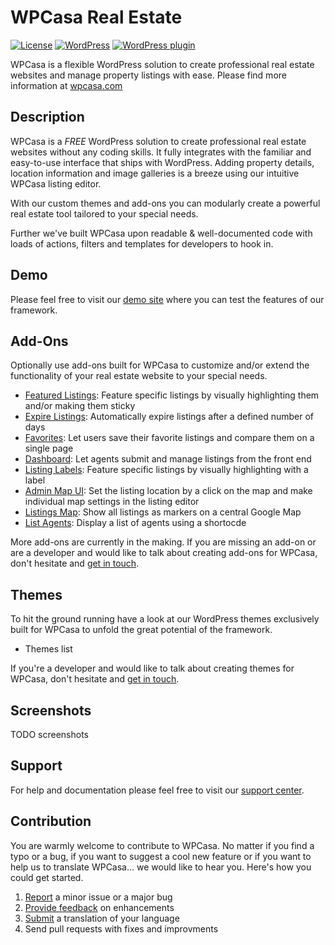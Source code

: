 # WPCasa Real Estate #
[![License](https://img.shields.io/badge/license-GPL%202.0%2B-lightgrey.svg?style=flat-square)](https://github.com/wpsight/wpcasa/blob/master/LICENSE) [![WordPress](https://img.shields.io/wordpress/v/akismet.svg?style=flat-square)](https://codex.wordpress.org/Version_4.3) [![WordPress plugin](https://img.shields.io/badge/plugin-v1.0.0-blue.svg?style=flat-square)](https://wordpress.org/plugins/wpcasa/)

WPCasa is a flexible WordPress solution to create professional real estate websites and manage property listings with ease. Please find more information at [wpcasa.com](https://wpcasa.com)

## Description
WPCasa is a *FREE* WordPress solution to create professional real estate websites without any coding skills. It fully integrates with the familiar and easy-to-use interface that ships with WordPress. Adding property details, location information and image galleries is a breeze using our intuitive WPCasa listing editor.

With our custom themes and add-ons you can modularly create a powerful real estate tool tailored to your special needs.

Further we've built WPCasa upon readable & well-documented code with loads of actions, filters and templates for developers to hook in.

## Demo
Please feel free to visit our [demo site](http://demo.wpcasa.com/) where you can test the features of our framework.

## Add-Ons
Optionally use add-ons built for WPCasa to customize and/or extend the functionality of your real estate website to your special needs.

* [Featured Listings](https://wpcasa.com/add-ons/wpcasa-featured-listings):
		Feature specific listings by visually highlighting them and/or making them sticky
* [Expire Listings](https://wpcasa.com/add-ons/wpcasa-featured-listings):
		Automatically expire listings after a defined number of days
* [Favorites](https://wpcasa.com/add-ons/wpcasa-featured-listings):
		Let users save their favorite listings and compare them on a single page
* [Dashboard](https://wpcasa.com/add-ons/wpcasa-featured-listings):
		Let agents submit and manage listings from the front end
* [Listing Labels](https://wpcasa.com/add-ons/wpcasa-featured-listings):
		Feature specific listings by visually highlighting with a label
* [Admin Map UI](https://wpcasa.com/add-ons/wpcasa-featured-listings):
		Set the listing location by a click on the map and make individual map settings in the listing editor
* [Listings Map](https://wpcasa.com/add-ons/wpcasa-featured-listings):
		Show all listings as markers on a central Google Map
* [List Agents](https://wpcasa.com/add-ons/wpcasa-featured-listings):
		Display a list of agents using a shortocde

More add-ons are currently in the making. If you are missing an add-on or are a developer and would like to talk about creating add-ons for WPCasa, don't hesitate and [get in touch](https://wpcasa.com/contact).

## Themes
To hit the ground running have a look at our WordPress themes exclusively built for WPCasa to unfold the great potential of the framework.

* Themes list

If you're a developer and would like to talk about creating themes for WPCasa, don't hesitate and [get in touch](https://wpcasa.com/contact).

## Screenshots

TODO screenshots

## Support

For help and documentation please feel free to visit our [support center](https://wpcasa.com/support).

## Contribution

You are warmly welcome to contribute to WPCasa. No matter if you find a typo or a bug, if you want to suggest a cool new feature or if you want to help us to translate WPCasa... we would like to hear you. Here's how you could get started.

1. [Report](https://github.com/wpsight/wpcasa/issues) a minor issue or a major bug
2. [Provide feedback](https://github.com/wpsight/wpcasa/issues?direction=desc&labels=Enhancement&page=1&sort=created&state=open) on enhancements
3. [Submit](https://wpcasa.com/contact) a translation of your language
4. Send pull requests with fixes and improvments